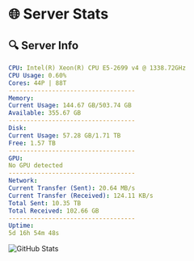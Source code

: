 # 🌐 Server Stats
## 🔍 Server Info
```yaml
CPU: Intel(R) Xeon(R) CPU E5-2699 v4 @ 1338.72GHz
CPU Usage: 0.60%
Cores: 44P | 88T
-----------------------------------
Memory:
Current Usage: 144.67 GB/503.74 GB
Available: 355.67 GB
-----------------------------------
Disk:
Current Usage: 57.28 GB/1.71 TB
Free: 1.57 TB
-----------------------------------
GPU:
No GPU detected
-----------------------------------
Network:
Current Transfer (Sent): 20.64 MB/s
Current Transfer (Received): 124.11 KB/s
Total Sent: 10.35 TB
Total Received: 102.66 GB
-----------------------------------
Uptime:
5d 16h 54m 48s
```
![GitHub Stats](https://img.shields.io/badge/Updated-2025-03-13_14:17:37-blue)